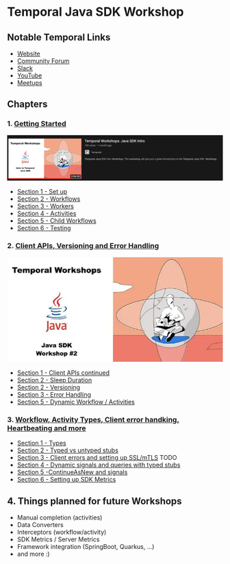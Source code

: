 # Temporal Java SDK Workshop

## Notable Temporal Links

* [Website](https://temporal.io/)
* [Community Forum](https://community.temporal.io/)
* [Slack](https://temporal.io/slack)
* [YouTube](https://temporal.io/youtube)
* [Meetups](https://temporal.io/meetup)

## Chapters

### 1. [Getting Started](src/main/java/io/workshop/CHAPTER1.md)

<p align="center">
 <a href="https://www.youtube.com/watch?v=VoSiIwkvuX0"><img src="media/workshop-1-video.png"/></a>
</p>

* [Section 1 - Set up](src/main/java/io/workshop/CHAPTER1.md#section-1)
* [Section 2 - Workflows](src/main/java/io/workshop/CHAPTER1.md#section-2)
* [Section 3 - Workers](src/main/java/io/workshop/CHAPTER1.md#section-3)
* [Section 4 - Activities ](src/main/java/io/workshop/CHAPTER1.md#section-4)
* [Section 5 - Child Workflows](src/main/java/io/workshop/CHAPTER1.md#section-5)
* [Section 6 - Testing](src/main/java/io/workshop/CHAPTER1.md#section-6)

### 2. [Client APIs, Versioning and Error Handling](src/main/java/io/workshop/CHAPTER2.md)

<p align="center">
 <a href="https://www.youtube.com/watch?v=h-TSDMULCf0"><img src="media/workshop-2-video.png"/></a>
</p>

* [Section 1 - Client APIs continued](src/main/java/io/workshop/CHAPTER2.md#Section-1)
* [Section 2 - Sleep Duration](src/main/java/io/workshop/CHAPTER2.md#Section-2)
* [Section 2 - Versioning](src/main/java/io/workshop/CHAPTER2.md#Section-3)
* [Section 3 - Error Handling](src/main/java/io/workshop/CHAPTER2.md#Section-4)
* [Section 5 - Dynamic Workflow / Activities](src/main/java/io/workshop/CHAPTER2.md#Section-5)

### 3. [Workflow, Activity Types, Client error handking, Heartbeating and more](src/main/java/io/workshop/CHAPTER3.md)

* [Section 1 - Types](src/main/java/io/workshop/CHAPTER3.md#Section-1)
* [Section 2 - Typed vs untyped stubs](src/main/java/io/workshop/CHAPTER3.md#Section-2)
* [Section 3 - Client errors and setting up SSL/mTLS](src/main/java/io/workshop/CHAPTER3.md#Section-3) TODO
* [Section 4 - Dynamic signals and queries with typed stubs](src/main/java/io/workshop/CHAPTER3.md#Section-4)
* [Section 5 -ContinueAsNew and signals](src/main/java/io/workshop/CHAPTER3.md#Section-5)
* [Section 6 - Setting up SDK Metrics](src/main/java/io/workshop/CHAPTER3.md#Section-6)

## 4. Things planned for future Workshops
* Manual completion (activities)
* Data Converters
* Interceptors (workflow/activity)
* SDK Metrics / Server Metrics
* Framework integration (SpringBoot, Quarkus, ...)
* and more :) 


